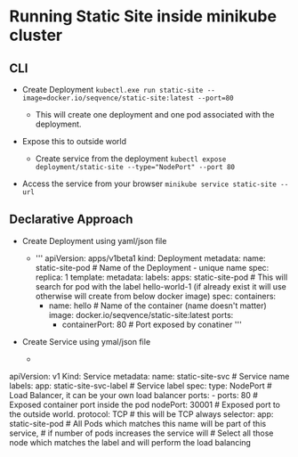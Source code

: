 # Running Static Site inside minikube cluster

## CLI

* Create Deployment `kubectl.exe run static-site --image=docker.io/seqvence/static-site:latest --port=80`

    * This will create one deployment and one pod associated with the deployment.

* Expose this to outside world 
    * Create service from the deployment `kubectl expose deployment/static-site --type="NodePort" --port 80`

* Access the service from your browser `minikube service static-site --url`

## Declarative Approach

* Create Deployment using yaml/json file

    * '''
apiVersion: apps/v1beta1
kind: Deployment
metadata: 
  name: static-site-pod         # Name of the Deployment - unique name
spec:
  replica: 1
  template:
    metadata:
      labels:
        apps: static-site-pod   # This will search for pod with the label hello-world-1 (if already exist it will use otherwise will create from below docker image)
    spec:
      containers:
      - name: hello         # Name of the container (name doesn't matter)
        image: docker.io/seqvence/static-site:latest
        ports:
          - containerPort: 80 # Port exposed by conatiner
'''

* Create Service using ymal/json file

    * ```
apiVersion: v1
Kind: Service
metadata:
    name: static-site-svc             # Service name
    labels:
        app: static-site-svc-label    # Service label
spec:
    type: NodePort                    # Load Balancer, it can be your own load balancer
    ports:
    - ports: 80                       # Exposed container port inside the pod
      nodePort: 30001                 # Exposed port to the outside world.
      protocol: TCP                   # this will be TCP always 
    selector:
      app: static-site-pod            # All Pods which matches this name will be part of this service, 
                                      # if number of pods increases the service will
                                      # Select all those node which matches the label and will perform the load balancing 

```